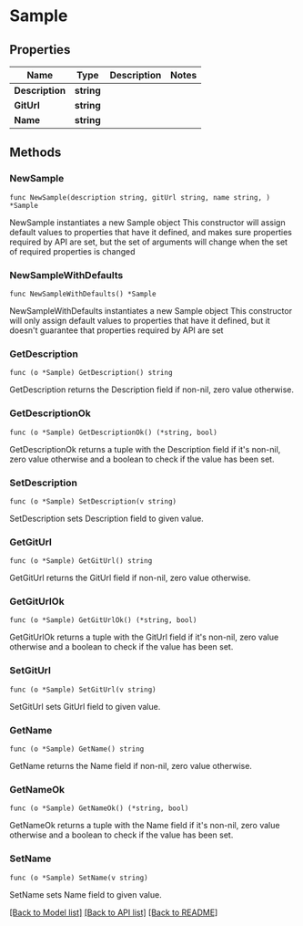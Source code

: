 # Sample

## Properties

Name | Type | Description | Notes
------------ | ------------- | ------------- | -------------
**Description** | **string** |  | 
**GitUrl** | **string** |  | 
**Name** | **string** |  | 

## Methods

### NewSample

`func NewSample(description string, gitUrl string, name string, ) *Sample`

NewSample instantiates a new Sample object
This constructor will assign default values to properties that have it defined,
and makes sure properties required by API are set, but the set of arguments
will change when the set of required properties is changed

### NewSampleWithDefaults

`func NewSampleWithDefaults() *Sample`

NewSampleWithDefaults instantiates a new Sample object
This constructor will only assign default values to properties that have it defined,
but it doesn't guarantee that properties required by API are set

### GetDescription

`func (o *Sample) GetDescription() string`

GetDescription returns the Description field if non-nil, zero value otherwise.

### GetDescriptionOk

`func (o *Sample) GetDescriptionOk() (*string, bool)`

GetDescriptionOk returns a tuple with the Description field if it's non-nil, zero value otherwise
and a boolean to check if the value has been set.

### SetDescription

`func (o *Sample) SetDescription(v string)`

SetDescription sets Description field to given value.


### GetGitUrl

`func (o *Sample) GetGitUrl() string`

GetGitUrl returns the GitUrl field if non-nil, zero value otherwise.

### GetGitUrlOk

`func (o *Sample) GetGitUrlOk() (*string, bool)`

GetGitUrlOk returns a tuple with the GitUrl field if it's non-nil, zero value otherwise
and a boolean to check if the value has been set.

### SetGitUrl

`func (o *Sample) SetGitUrl(v string)`

SetGitUrl sets GitUrl field to given value.


### GetName

`func (o *Sample) GetName() string`

GetName returns the Name field if non-nil, zero value otherwise.

### GetNameOk

`func (o *Sample) GetNameOk() (*string, bool)`

GetNameOk returns a tuple with the Name field if it's non-nil, zero value otherwise
and a boolean to check if the value has been set.

### SetName

`func (o *Sample) SetName(v string)`

SetName sets Name field to given value.



[[Back to Model list]](../README.md#documentation-for-models) [[Back to API list]](../README.md#documentation-for-api-endpoints) [[Back to README]](../README.md)


